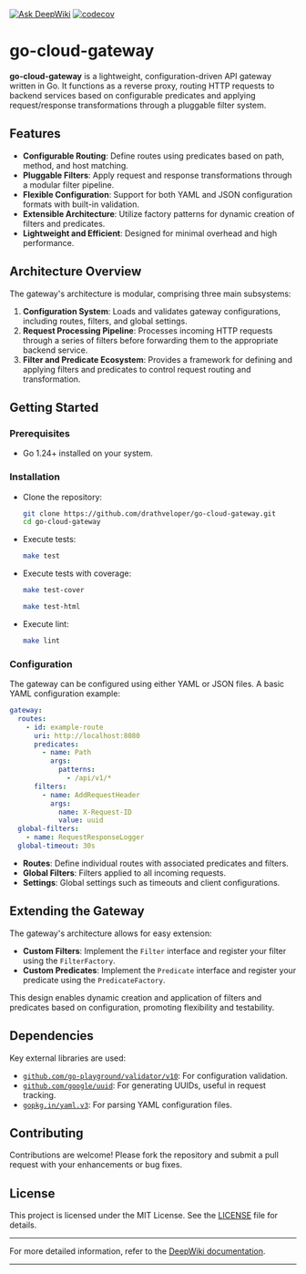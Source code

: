 [![Ask DeepWiki](https://deepwiki.com/badge.svg)](https://deepwiki.com/Drathveloper/go-cloud-gateway)
[![codecov](https://codecov.io/gh/Drathveloper/go-cloud-gateway/branch/master/graph/badge.svg?token=IKVZK1594Y)](https://codecov.io/gh/Drathveloper/go-cloud-gateway)

# go-cloud-gateway

**go-cloud-gateway** is a lightweight, configuration-driven API gateway written in Go. It functions as a reverse proxy, routing HTTP requests to backend services based on configurable predicates and applying request/response transformations through a pluggable filter system.

## Features

* **Configurable Routing**: Define routes using predicates based on path, method, and host matching.
* **Pluggable Filters**: Apply request and response transformations through a modular filter pipeline.
* **Flexible Configuration**: Support for both YAML and JSON configuration formats with built-in validation.
* **Extensible Architecture**: Utilize factory patterns for dynamic creation of filters and predicates.
* **Lightweight and Efficient**: Designed for minimal overhead and high performance.

## Architecture Overview

The gateway's architecture is modular, comprising three main subsystems:

1. **Configuration System**: Loads and validates gateway configurations, including routes, filters, and global settings.
2. **Request Processing Pipeline**: Processes incoming HTTP requests through a series of filters before forwarding them to the appropriate backend service.
3. **Filter and Predicate Ecosystem**: Provides a framework for defining and applying filters and predicates to control request routing and transformation.

## Getting Started

### Prerequisites

* Go 1.24+ installed on your system.

### Installation

- Clone the repository:

   ```bash
   git clone https://github.com/drathveloper/go-cloud-gateway.git
   cd go-cloud-gateway
   ```

- Execute tests:

   ```bash
   make test
   ```

- Execute tests with coverage:

   ```bash
   make test-cover
   ```
   ```bash
   make test-html
   ```
  
- Execute lint:

   ```bash
   make lint
   ```

### Configuration

The gateway can be configured using either YAML or JSON files. A basic YAML configuration example:

```yaml
gateway:
  routes:
    - id: example-route
      uri: http://localhost:8080
      predicates:
        - name: Path
          args:
            patterns:
              - /api/v1/*
      filters:
        - name: AddRequestHeader
          args:
            name: X-Request-ID
            value: uuid
  global-filters:
    - name: RequestResponseLogger
  global-timeout: 30s
```

* **Routes**: Define individual routes with associated predicates and filters.
* **Global Filters**: Filters applied to all incoming requests.
* **Settings**: Global settings such as timeouts and client configurations.

## Extending the Gateway

The gateway's architecture allows for easy extension:

* **Custom Filters**: Implement the `Filter` interface and register your filter using the `FilterFactory`.
* **Custom Predicates**: Implement the `Predicate` interface and register your predicate using the `PredicateFactory`.

This design enables dynamic creation and application of filters and predicates based on configuration, promoting flexibility and testability.

## Dependencies

Key external libraries are used:

* [`github.com/go-playground/validator/v10`](https://pkg.go.dev/github.com/go-playground/validator/v10): For configuration validation.
* [`github.com/google/uuid`](https://pkg.go.dev/github.com/google/uuid): For generating UUIDs, useful in request tracking.
* [`gopkg.in/yaml.v3`](https://pkg.go.dev/gopkg.in/yaml.v3): For parsing YAML configuration files.

## Contributing

Contributions are welcome! Please fork the repository and submit a pull request with your enhancements or bug fixes.

## License

This project is licensed under the MIT License. See the [LICENSE](LICENSE) file for details.

---

For more detailed information, refer to the [DeepWiki documentation](https://deepwiki.com/Drathveloper/go-cloud-gateway).

---



